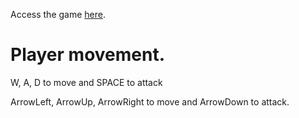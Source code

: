 Access the game [here](https://rayash37.github.io/fighting-game/).

# Player movement.
W, A, D to move and SPACE to attack

ArrowLeft, ArrowUp, ArrowRight to move and ArrowDown to attack.
